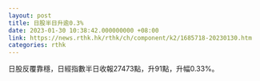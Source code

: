 ```yaml
---
layout: post
title: 日股半日升逾0.3%
date: 2023-01-30 10:38:42.000000000 +08:00
link: https://news.rthk.hk/rthk/ch/component/k2/1685718-20230130.htm
categories: rthk
---
```


日股反覆靠穩，日經指數半日收報27473點，升91點，升幅0.33%。
